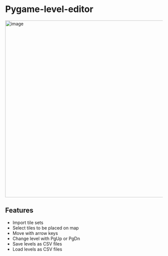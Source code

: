 # Pygame-level-editor

<img width="565" alt="image" src="https://github.com/Ryanrob327/Pygame-level-editor/assets/20897400/0caa4458-ae89-4a77-b547-9eaac76c6989">

## Features

- Import tile sets
- Select tiles to be placed on map
- Move with arrow keys
- Change level with PgUp or PgDn
- Save levels as CSV files
- Load levels as CSV files
